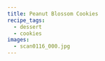 ```yaml
---
title: Peanut Blossom Cookies
recipe_tags:
  - dessert
  - cookies
images:
  - scan0116_000.jpg
---
```

